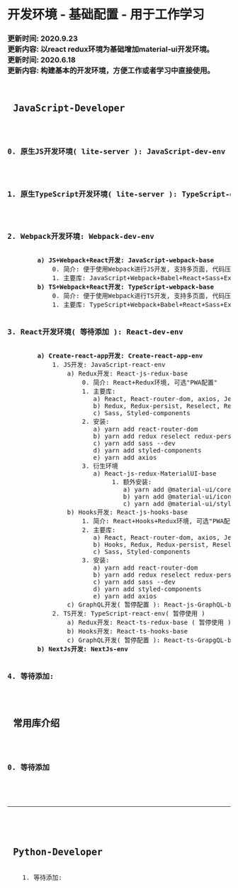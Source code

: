<h1>
    开发环境 - 基础配置 - 用于工作学习
</h1>
<h3>
    更新时间: 2020.9.23<br/>
    更新内容: 以react redux环境为基础增加material-ui开发环境。<br/>
    更新时间: 2020.6.18<br/>
    更新内容: 构建基本的开发环境，方便工作或者学习中直接使用。<br/>
</h3>
<pre>
    <h2> JavaScript-Developer </h2>
    <h3>0. 原生JS开发环境( lite-server ): JavaScript-dev-env</h3>
    <h3>1. 原生TypeScript开发环境( lite-server ): TypeScript-dev-env</h3>
    <h3>2. Webpack开发环境: Webpack-dev-env</h3>
        <b>a) JS+Webpack+React开发: JavaScript-webpack-base</b>
            0. 简介: 便于使用Webpack进行JS开发, 支持多页面, 代码压缩等, 区分了开发/生产环境配置
            1. 主要库: JavaScript+Webpack+Babel+React+Sass+Express
        <b>b) TS+Webpack+React开发: TypeScript-webpack-base</b>
            0. 简介: 便于使用Webpack进行TS开发, 支持多页面, 代码压缩等, 区分了开发/生产环境配置
            1. 主要库: TypeScript+Webpack+Babel+React+Sass+Express
    <h3>3. React开发环境( 等待添加 ): React-dev-env</h3>
        <b>a) Create-react-app开发: Create-react-app-env</b>
            1. JS开发: JavaScript-react-env
                a) Redux开发: React-js-redux-base
                    0. 简介: React+Redux环境, 可选"PWA配置" 
                    1. 主要库: 
                       a) React, React-router-dom, axios, Jest 
                       b) Redux, Redux-persist, Reselect, Redux-thunk, Redux-Saga
                       c) Sass, Styled-components
                    2. 安装:
                       a) yarn add react-router-dom
                       b) yarn add redux reselect redux-persist redux-thunk redux-saga
                       c) yarn add sass --dev
                       d) yarn add styled-components
                       e) yarn add axios
                    3. 衍生环境
                       a) React-js-redux-MaterialUI-base
                            1. 额外安装:
                               a) yarn add @material-ui/core
                               b) yarn add @material-ui/icons
                               c) yarn add @material-ui/styles
                b) Hooks开发: React-js-hooks-base
                    1. 简介: React+Hooks+Redux环境, 可选"PWA配置" 
                    2. 主要库: 
                       a) React, React-router-dom, axios, Jest 
                       b) Hooks, Redux, Redux-persist, Reselect, Redux-thunk, Redux-Saga
                       c) Sass, Styled-components
                    3. 安装:
                       a) yarn add react-router-dom
                       b) yarn add redux reselect redux-persist redux-thunk redux-saga
                       c) yarn add sass --dev
                       d) yarn add styled-components
                       e) yarn add axios
                c) GraphQL开发( 暂停配置 ): React-js-GraphQL-base
            2. TS开发: TypeScript-react-env( 暂停使用 )
                a) Redux开发: React-ts-redux-base ( 暂停使用 )
                b) Hooks开发: React-ts-hooks-base
                c) GraphQL开发( 暂停配置 ): React-ts-GrapgQL-base
        <b>b) NextJs开发: NextJs-env</b>
    <h3>4. 等待添加:</h3>
    <h2> 常用库介绍 </h2>
    <h3>0. 等待添加</h3>
</pre>

<br/>
<hr/>
<br/>

<pre>
    <h2> Python-Developer </h2>
    1. 等待添加:
</pre>